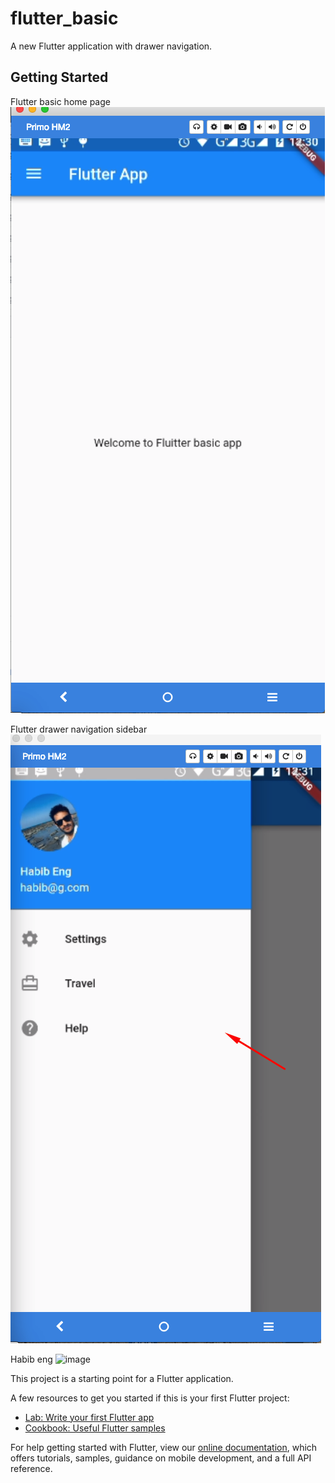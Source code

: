 # flutter_basic

A new Flutter application with drawer navigation.

## Getting Started
Flutter basic home page
![image](https://github.com/polashrp/flutter_drawer/blob/master/screen_short/flutter%20basic.png)

Flutter drawer navigation sidebar 
![image](https://github.com/polashrp/flutter_drawer/blob/master/screen_short/flutter%20drawer.png)

Habib eng
![image](https://pbs.twimg.com/profile_images/1066554347742326784/JolNIOdt_400x400.jpg)

This project is a starting point for a Flutter application.

A few resources to get you started if this is your first Flutter project:

- [Lab: Write your first Flutter app](https://flutter.io/docs/get-started/codelab)
- [Cookbook: Useful Flutter samples](https://flutter.io/docs/cookbook)

For help getting started with Flutter, view our 
[online documentation](https://flutter.io/docs), which offers tutorials, 
samples, guidance on mobile development, and a full API reference.
